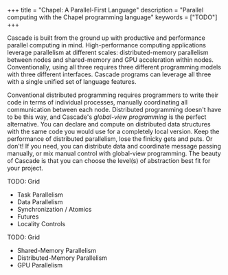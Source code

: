 +++
title = "Chapel: A Parallel-First Language"
description = "Parallel computing with the Chapel programming language"
keywords = ["TODO"]
+++

Cascade is built from the ground up with productive and performance parallel computing in mind. High-performance computing applications leverage parallelism at different scales: distributed-memory parallelism between nodes and shared-memory and GPU acceleration within nodes. Conventionally, using all three requires three different programming models with three different interfaces. Cascade programs can leverage all three with a single unified set of language features. 

Conventional distributed programming requires programmers to write their code in terms of individual processes, manually coordinating all communication between each node. Distributed programming doesn't have to be this way, and Cascade's _global-view programming_ is the perfect alternative. You can declare and compute on distributed data structures with the same code you would use for a completely local version. Keep the performance of distributed parallelism, lose the finicky gets and puts. Or don't! If you need, you can distribute data and coordinate message passing manually, or mix manual control with global-view programming. The beauty of Cascade is that you can choose the level(s) of abstraction best fit for your project.

TODO: Grid
- Task Parallelism
- Data Parallelism
- Synchronization / Atomics
- Futures
- Locality Controls


TODO: Grid
- Shared-Memory Parallelism
- Distributed-Memory Parallelism
- GPU Parallelism
